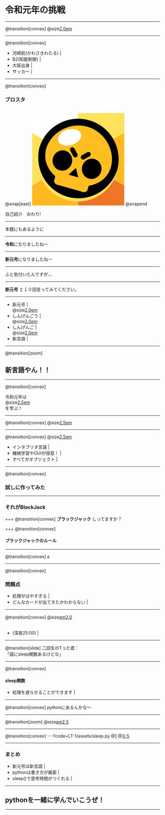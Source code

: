 # 令和元年の挑戦

---
@transition[convex]
@size[2.0em](まずは自己紹介します)

---
@transition[convex]
* 河崎航(かわさきわたる) |
* B2(知能制御) |
* 大阪出身 |
* サッカー |

---
@transition[convex]
### ブロスタ
<br>   
@snap[east]
<img src="LT-1/assets/brawlstars.png" />
@snapend
  
自己紹介　おわり!

---

本題にもあるように

---

**令和**になりましたねー

---

**新元号**になりましたねー

---

ふと気付いたんですが、、

---

**新元号** と１０回言ってみてください。

---
 * 新元号  |
 <br> @size[2.0em](↓)   
 * しんげんごう  |
 <br> @size[2.0em](↓)   
 * しんげんご  |
 <br> @size[2.0em](↓)   
 * 新言語  |
 
---
@transition[zoom]

## 新言語やん！！

---
@transition[convex]

 令和元年は<br>
 @size[2.5em](@color[#b22222](新言語)) <br>
 を学ぶ！

---
@transition[convex]
@size[2.5em](python)

---
@transition[convex]
@size[2.5em](pythonって)

* インタプリタ言語 |
* 機械学習やGUIが得意！ |
* すべてがオブジェクト |

---
@transition[convex]
### 試しに作ってみた

---

### それがBlackJack

+++
@transition[convex]
**ブラックジャック** しってますか？

+++
@transition[convex]
#### ブラックジャックのルール

---
@transition[convex]
a

---
@transition[convex]
### 問題点
* 処理がはやすぎる |
* どんなカードが出てきたかわからない |

---
@transition[convex]
@size[em2.0](どうしよっかなー)　　
<br><br>
* (深夜25:00) |

---
@transition[slide]
二回生のTった君：
<br>
「語にsleep関数あるけどな」

---
@transition[convex]
#### sleep関数

* 処理を遅らせることができます |

---
@transition[convex]
pythonにあるんかな〜   

---
@transition[zoom]
@size[em2.5](あったわ)

---

@transition[convex]
---?code=LT-1/assets/sleep.py
@[1](sleep関数だけ使います)
@[3-5](時間を指定して処理を遅らせる)


---
### まとめ

* 新元号は新言語  |
* pythonは書き方が厳密   |
* sleep()で思考時間がつくれる      |

---

## pythonを一緒に学んでいこうぜ！

---

　


 

